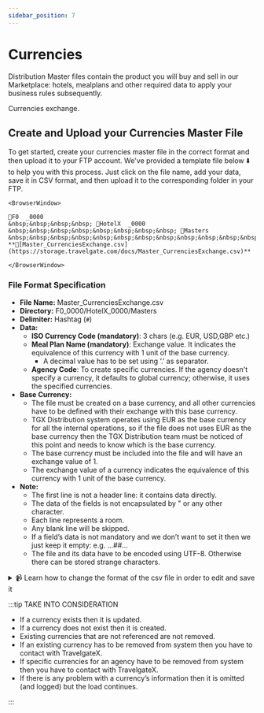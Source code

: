 ```yaml
---
sidebar_position: 7
---
```


# Currencies

Distribution Master files contain the product you will buy and sell in our Marketplace: hotels, mealplans and other required data to apply your business rules subsequently.

Currencies exchange.


## Create and Upload your Currencies Master File

To get started, create your currencies master file in the correct format and then upload it to your FTP account. We've provided a template file below ⬇️ to help you with this process. Just click on the file name, add your data, save it in CSV format, and then upload it to the corresponding folder in your FTP.


```mdx-code-block
<BrowserWindow>

📁F0  _0000  
&nbsp;&nbsp;&nbsp;&nbsp; 📁HotelX  _0000  
&nbsp;&nbsp;&nbsp;&nbsp;&nbsp;&nbsp;&nbsp;&nbsp; 📁Masters  
&nbsp;&nbsp;&nbsp;&nbsp;&nbsp;&nbsp;&nbsp;&nbsp;&nbsp;&nbsp;&nbsp;&nbsp; **📄[Master_CurrenciesExchange.csv](https://storage.travelgate.com/docs/Master_CurrenciesExchange.csv)**  

</BrowserWindow>
```


### File Format Specification

* **File Name:** Master_CurrenciesExchange.csv
* **Directory:** F0\_0000/HotelX\_0000/Masters
* **Delimiter:** Hashtag (`#`)
* **Data:**
   * **ISO Currency Code (mandatory)**: 3 chars (e.g. EUR, USD,GBP etc.)
   * **Meal Plan Name (mandatory)**: Exchange value. It indicates the equivalence of this currency with 1 unit of the base currency.
       * A decimal value has to be set using ‘.’ as separator.
   * **Agency Code**: To create specific currencies. If the agency doesn't specify a currency, it defaults to global currency; otherwise, it uses the specified currencies.
* **Base Currency:**
   * The file must be created on a base currency, and all other currencies have to be defined with their exchange with this base currency.
   * TGX Distribution system operates using EUR as the base currency for all the internal operations, so if the file does not uses EUR as the base currency then the TGX Distribution team must be noticed of this point and needs to know which is the base currency.
   * The base currency must be included into the file and will have an exchange value of 1.
   * The exchange value of a currency indicates the equivalence of this currency with 1 unit of the base currency.
* **Note:**
   * The first line is not a header line: it contains data directly.
   * The data of the fields is not encapsulated by " or any other character.
   * Each line represents a room.
   * Any blank line will be skipped.
   * If a field’s data is not mandatory and we don’t want to set it then we just keep it empty: e.g. …##…
   * The file and its data have to be encoded using UTF-8. Otherwise there can be stored strange characters.


<details>
    <summary>📹 Learn how to change the format of the csv file in order to edit and save it</summary>
    <div>
        <div><iframe width="560" height="315" src="https://www.youtube.com/embed/XkOk3SkZ0Sg?si=TYhN1QfMwYE1fusw&amp;controls=0" title="YouTube video player" frameborder="0" allow="accelerometer; autoplay; clipboard-write; encrypted-media; gyroscope; picture-in-picture; web-share" allowfullscreen></iframe></div>
    </div>
</details>


:::tip TAKE INTO CONSIDERATION

* If a currency exists then it is updated.
* If a currency does not exist then it is created.
* Existing currencies that are not referenced are not removed.
* If an existing currency has to be removed from system then you have to contact with TravelgateX.
* If specific currencies for an agency have to be removed from system then you have to contact with TravelgateX.
* If there is any problem with a currency’s information then it is omitted (and logged) but the load continues.

:::